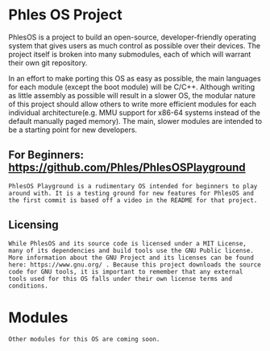 # Phles OS Project
PhlesOS is a project to build an open-source, developer-friendly operating system that gives users as much control as possible over their devices.
The project itself is broken into many submodules, each of which will warrant their own git repository.

In an effort to make porting this OS  as easy as possible, the main languages for each module (except the boot module) will be C/C++.
Although writing as little assembly as possible will result in a slower OS, the modular nature of this project should allow others to write more efficient modules for each individual architecture(e.g. MMU support for x86-64 systems instead of the default manually paged memory). The main, slower modules are intended to be a starting point for new developers.

## For Beginners: https://github.com/Phles/PhlesOSPlayground
    PhlesOS Playground is a rudimentary OS intended for beginners to play around with. It is a testing ground for new features for PhlesOS and the first commit is based off a video in the README for that project.
## Licensing
    While PhlesOS and its source code is licensed under a MIT License, many of its dependencies and build tools use the GNU Public license. More information about the GNU Project and its licenses can be found here: https://www.gnu.org/ . Because this project downloads the source code for GNU tools, it is important to remember that any external tools used for this OS falls under their own license terms and conditions. 

# Modules
    Other modules for this OS are coming soon.


